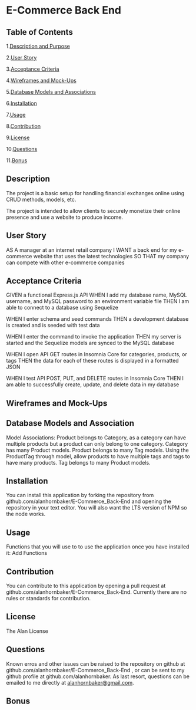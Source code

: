 # E-Commerce Back End

## Table of Contents

1.[Description and Purpose](#description)

2.[User Story](#userStory)

3.[Acceptance Criteria](#acceptanceCriteria)

4.[Wireframes and Mock-Ups](#mockups)

5.[Database Models and Associations](#databaseModels)

6.[Installation](#installation)

7.[Usage](#usage)

8.[Contribution](#contribution)

9.[License](#license)

10.[Questions](#questions)

11.[Bonus](#Bonus)

## Description

The project is a basic setup for handling financial exchanges online using CRUD methods, models, etc.

The project is intended to allow clients to securely monetize their online presence and use a website to produce income.

## User Story

AS A manager at an internet retail company
I WANT a back end for my e-commerce website that uses the latest technologies
SO THAT my company can compete with other e-commerce companies

## Acceptance Criteria

GIVEN a functional Express.js API
WHEN I add my database name, MySQL username, and MySQL password to an environment variable file
THEN I am able to connect to a database using Sequelize

WHEN I enter schema and seed commands
THEN a development database is created and is seeded with test data

WHEN I enter the command to invoke the application
THEN my server is started and the Sequelize models are synced to the MySQL database

WHEN I open API GET routes in Insomnia Core for categories, products, or tags
THEN the data for each of these routes is displayed in a formatted JSON

WHEN I test API POST, PUT, and DELETE routes in Insomnia Core
THEN I am able to successfully create, update, and delete data in my database

## Wireframes and Mock-Ups

<!-- ![ Table Tree Image](./assets/images/table_tree.png "Tables Example") -->

## Database Models and Association

Model Associations:
Product belongs to Category, as a category can have multiple products but a product can only belong to one category.
Category has many Product models.
Product belongs to many Tag models. Using the ProductTag through model, allow products to have multiple tags and tags to have many products.
Tag belongs to many Product models.

## Installation

You can install this application by forking the repository from github.com/alanhornbaker/E-Commerce_Back-End and opening the repository in your text editor. You will also want the LTS version of NPM so the node works.

## Usage

Functions that you will use to to use the application once you have installed it:
Add Functions

## Contribution

You can contribute to this application by opening a pull request at github.com/alanhornbaker/E-Commerce_Back-End. Currently there are no rules or standards for contribution.

## License

The Alan License

## Questions

Known erros and other issues can be raised to the repository on github at github.com/alanhornbaker/E-Commerce_Back-End , or can be sent to my github profile at github.com/alanhornbaker. As last resort, questions can be emailed to me directly at alanhornbaker@gmail.com.

## Bonus
